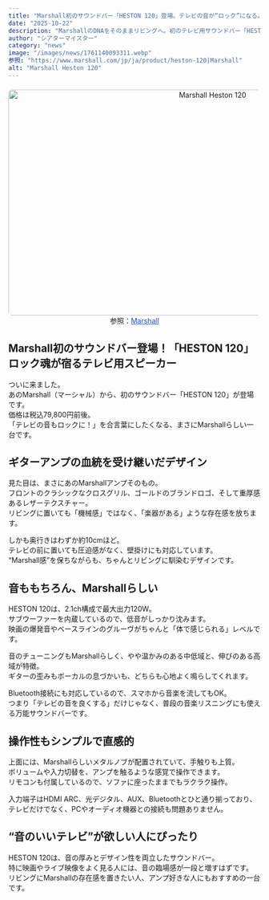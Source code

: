 ```yaml
---
title: "Marshall初のサウンドバー「HESTON 120」登場。テレビの音が“ロック”になる。"
date: "2025-10-22"
description: "MarshallのDNAをそのままリビングへ。初のテレビ用サウンドバー「HESTON 120」は、迫力の120W出力とクラシックなアンプデザインで、日常をロックに染める。"
author: "シアターマイスター"
category: "news"
image: "/images/news/1761140093311.webp"
参照: "https://www.marshall.com/jp/ja/product/heston-120|Marshall"
alt: "Marshall Heston 120"
---
```

<figure style="text-align: center; margin: 20px auto;">
  <img src="/images/news/1761140093311.webp" alt="Marshall Heston 120" width="800" height="450" style="display: block; margin: 0 auto; border-radius: 8px;" />
  <figcaption class="mb-16">
    参照：<a href="https://www.marshall.com/jp/ja/product/heston-120" target="_blank" style="color: #1d4ed8; text-decoration: underline;">Marshall</a>
  </figcaption>
</figure>

## Marshall初のサウンドバー登場！「HESTON 120」 ロック魂が宿るテレビ用スピーカー

ついに来ました。  
あのMarshall（マーシャル）から、初のサウンドバー「HESTON 120」が登場です。  
価格は税込79,800円前後。  
「テレビの音もロックに！」を合言葉にしたくなる、まさにMarshallらしい一台です。

## ギターアンプの血統を受け継いだデザイン

見た目は、まさにあのMarshallアンプそのもの。  
フロントのクラシックなクロスグリル、ゴールドのブランドロゴ、そして重厚感あるレザーテクスチャー。  
リビングに置いても「機械感」ではなく、「楽器がある」ような存在感を放ちます。  

しかも奥行きはわずか約10cmほど。  
テレビの前に置いても圧迫感がなく、壁掛けにも対応しています。  
“Marshall感”を保ちながらも、ちゃんとリビングに馴染むデザインです。

## 音ももちろん、Marshallらしい

HESTON 120は、2.1ch構成で最大出力120W。  
サブウーファーを内蔵しているので、低音がしっかり沈みます。  
映画の爆発音やベースラインのグルーヴがちゃんと「体で感じられる」レベルです。  

音のチューニングもMarshallらしく、やや温かみのある中低域と、伸びのある高域が特徴。  
ギターの歪みもボーカルの息づかいも、どちらも心地よく鳴らしてくれます。  

Bluetooth接続にも対応しているので、スマホから音楽を流してもOK。  
つまり「テレビの音を良くする」だけじゃなく、普段の音楽リスニングにも使える万能サウンドバーです。

## 操作性もシンプルで直感的

上面には、Marshallらしいメタルノブが配置されていて、手触りも上質。  
ボリュームや入力切替を、アンプを触るような感覚で操作できます。  
リモコンも付属しているので、ソファに座ったままでもラクラク操作。  

入力端子はHDMI ARC、光デジタル、AUX、Bluetoothとひと通り揃っており、  
テレビだけでなく、PCやオーディオ機器との接続も問題ありません。

## “音のいいテレビ”が欲しい人にぴったり

HESTON 120は、音の厚みとデザイン性を両立したサウンドバー。  
特に映画やライブ映像をよく見る人には、音の臨場感が一段と増すはずです。  
リビングにMarshallの存在感を置きたい人、アンプ好きな人にもおすすめの一台です。